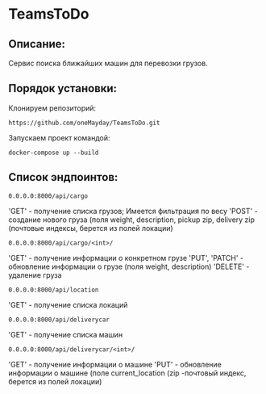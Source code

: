 <h1>TeamsToDo</h1>
<h2>Описание:</h2>
Сервис поиска ближайших машин для перевозки грузов.

<h2>Порядок установки:</h2>
Клонируем репозиторий:
	
	
	https://github.com/oneMayday/TeamsToDo.git
  
Запускаем проект командой:
	
	
	docker-compose up --build
  
<h2>Список эндпоинтов:</h2>


	0.0.0.0:8000/api/cargo

'GET' - получение списка грузов; Имеется фильтрация по весу
'POST' - создание нового груза (поля weight, description, pickup zip, delivery zip (почтовые индексы, берется из полей локации)


	0.0.0.0:8000/api/cargo/<int>/

'GET' - получение информации о конкретном грузе
'PUT', 'PATCH' - обновление информации о грузе (поля weight, description)
'DELETE' - удаление груза


	0.0.0.0:8000/api/location
  
'GET' - получение списка локаций


	0.0.0.0:8000/api/deliverycar
  
'GET' - получение списка машин

	0.0.0.0:8000/api/deliverycar/<int>/
  
'GET' - получение информации о машине
'PUT' - обновление информации о машине (поле current_location (zip -почтовый индекс, берется из полей локации)
